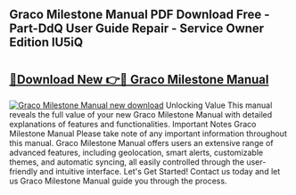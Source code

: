 ## Graco Milestone Manual PDF Download Free - Part-DdQ User Guide Repair - Service Owner Edition lU5iQ

# <h2><a href="http://bc26729.oget.top/?id=Graco+Milestone+Manual">🔗Download New 👉🔴 Graco Milestone Manual</a></h2>

[![Graco Milestone Manual new download](https://i.imgur.com/5g1atiW.png)](http://bc26729.oget.top/?id=Graco+Milestone+Manual)
Unlocking Value This manual reveals the full value of your new Graco Milestone Manual with detailed explanations of features and functionalities. Important Notes Graco Milestone Manual Please take note of any important information throughout this manual. Graco Milestone Manual offers users an extensive range of advanced features, including geolocation, smart alerts, customizable themes, and automatic syncing, all easily controlled through the user-friendly and intuitive interface. Let's Get Started! Contact us today and let us Graco Milestone Manual guide you through the process.
